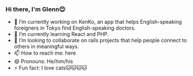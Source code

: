 ### Hi there, I'm Glenn😊

<ul>
  <li>🔭 I’m currently working on KenKo, an app that helps English-speaking foreigners in Tokyo find English-speaking doctors.</li>
  <li>🌱 I’m currently learning React and PHP.</li>
  <li>👯 I’m looking to collaborate on rails projects that help people connect to others in meaningful ways.</li> 
  <li>📫 How to reach me: <a mailto="glennbryant3@gmail.com" rel="nofollow">here</a></li>
  <li>😄 Pronouns: He/him/his</li>
  <li>⚡ Fun fact: I love cats🐱🐱🐱🐱</li>
</ul>


